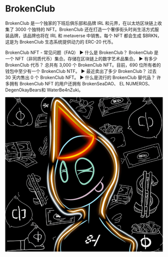 # BrokenClub

BrokenClub 是一个独家的下班后俱乐部和品牌 IRL 和元界，在以太坊区块链上收集了 3000 个独特的 NFT。BrokenClub 还在打造一个奢侈街头时尚生活方式服装品牌，该品牌也将在 IRL 和 metaverse 中销售。每个 NFT 都会生成 $BRKN，这是为 BrokenClub 生态系统提供动力的 ERC-20 代币。

BrokenClub NFT - 常见问题（FAQ）
▶ 什么是 BrokenClub？
BrokenClub 是一个 NFT（非同质代币）集合。存储在区块链上的数字艺术品集合。
▶ 有多少 BrokenClub 代币？
总共有 3,000 个 BrokenClub NFT。目前，690 位所有者的钱包中至少有一个 BrokenClub NTF。
▶ 最近卖出了多少 BrokenClub？
过去 30 天内售出 0 个 BrokenClub NFT。
▶ 什么是流行的 BrokenClub 替代品？
许多拥有 BrokenClub NFT 的用户还拥有 BrokenSeaDAO、 EL NUMEROS、 DegenOkayBears和 WaterBe4nZuki。

![NFT](微信截图_20220902143035.png)


